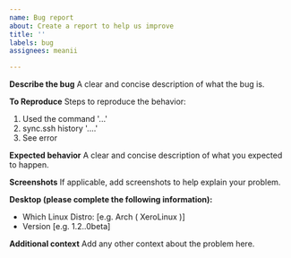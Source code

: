 ```yaml
---
name: Bug report
about: Create a report to help us improve
title: ''
labels: bug
assignees: meanii

---
```


**Describe the bug**
A clear and concise description of what the bug is.

**To Reproduce**
Steps to reproduce the behavior:
1. Used the command '...'
2. sync.ssh history '....'
4. See error

**Expected behavior**
A clear and concise description of what you expected to happen.

**Screenshots**
If applicable, add screenshots to help explain your problem.

**Desktop (please complete the following information):**
 - Which Linux Distro: [e.g. Arch ( XeroLinux )]
 - Version [e.g. 1.2..0beta]

**Additional context**
Add any other context about the problem here.
